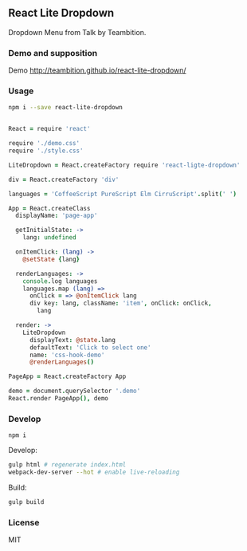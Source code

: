 
React Lite Dropdown
----

Dropdown Menu from Talk by Teambition.

### Demo and supposition

Demo http://teambition.github.io/react-lite-dropdown/

### Usage

```bash
npm i --save react-lite-dropdown
```

```coffee

React = require 'react'

require './demo.css'
require './style.css'

LiteDropdown = React.createFactory require 'react-ligte-dropdown'

div = React.createFactory 'div'

languages = 'CoffeeScript PureScript Elm CirruScript'.split(' ')

App = React.createClass
  displayName: 'page-app'

  getInitialState: ->
    lang: undefined

  onItemClick: (lang) ->
    @setState {lang}

  renderLanguages: ->
    console.log languages
    languages.map (lang) =>
      onClick = => @onItemClick lang
      div key: lang, className: 'item', onClick: onClick,
        lang

  render: ->
    LiteDropdown
      displayText: @state.lang
      defaultText: 'Click to select one'
      name: 'css-hook-demo'
      @renderLanguages()

PageApp = React.createFactory App

demo = document.querySelector '.demo'
React.render PageApp(), demo


```

### Develop

```text
npm i
```

Develop:

```bash
gulp html # regenerate index.html
webpack-dev-server --hot # enable live-reloading
```

Build:

```bash
gulp build
```

### License

MIT
